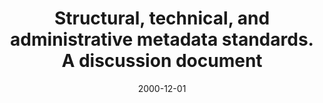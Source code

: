 ---
layout: redirect
date: 2000-12-01
title: "Structural, technical, and administrative metadata standards. A discussion document"
authors: 
    - McDonough, Jerome
redirect_to: https://old.diglib.org/standards/stamdframe.htm
tags: DLF
seo:
  type: Report
description: ""
---